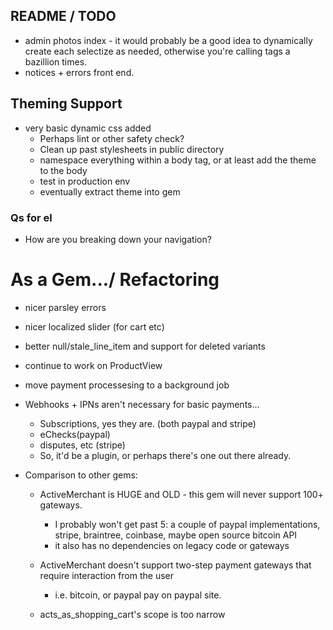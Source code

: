 ## README / TODO
- admin photos index - it would probably be a good idea to dynamically create each selectize as needed, otherwise you're calling tags a bazillion times.
- notices + errors front end.

## Theming Support 
- very basic dynamic css added
  - Perhaps lint or other safety check?
  - Clean up past stylesheets in public directory
  - namespace everything within a body tag, or at least add the theme to the body
  - test in production env
  - eventually extract theme into gem

### Qs for el

- How are you breaking down your navigation?

# As a Gem.../ Refactoring
 - nicer parsley errors
 - nicer localized slider (for cart etc)
 - better null/stale_line_item and support for deleted variants
 - continue to work on ProductView
 - move payment processesing to a background job 
   
 - Webhooks + IPNs aren't necessary for basic payments...
   - Subscriptions, yes they are. (both paypal and stripe)
   - eChecks(paypal)
   - disputes, etc (stripe)
   - So, it'd be a plugin, or perhaps there's one out there already. 
   
 - Comparison to other gems:
   - ActiveMerchant is HUGE and OLD - this gem will never support 100+ gateways.  
     - I probably won't get past 5: a couple of paypal implementations, stripe, braintree, coinbase, maybe open source bitcoin API
     - it also has no dependencies on legacy code or gateways
   - ActiveMerchant doesn't support two-step payment gateways that require interaction from the user
     - i.e. bitcoin, or paypal pay on paypal site.

   - acts_as_shopping_cart's scope is too narrow